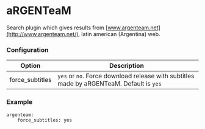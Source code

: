 # aRGENTeaM
Search plugin which gives results from [www.argenteam.net](http://www.argenteam.net/), latin american (Argentina) web.
### Configuration
| Option | Description |
| --- | --- |
| force_subtitles | `yes` or `no`. Force download release with subtitles made by aRGENTeaM. Default is `yes`|

### Example
```
argenteam:
    force_subtitles: yes
```